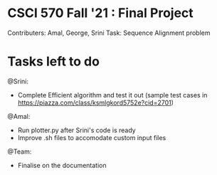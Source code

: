 # CSCI 570 Fall '21 : Final Project

Contributers: Amal, George, Srini
Task: Sequence Alignment problem

# Tasks left to do

@Srini:
- Complete Efficient algorithm and test it out (sample test cases in https://piazza.com/class/ksmlgkord5752e?cid=2701)

@Amal:
- Run plotter.py after Srini's code is ready
- Improve .sh files to accomodate custom input files

@Team:
- Finalise on the documentation